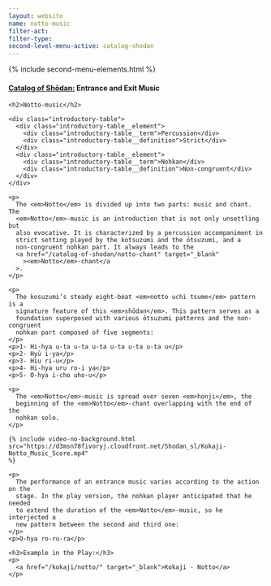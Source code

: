 ```yaml
---
layout: website
name: notto-music
filter-act:
filter-type:
second-level-menu-active: catalog-shodan
---
```


{% include second-menu-elements.html %}

<main class="page-content">
  <div class="text-container">
    <h4>
      <a href="/catalog-of-shodan#catalog">Catalog of Shōdan:</a> Entrance and
      Exit Music
    </h4>

    <h2>Notto-music</h2>

    <div class="introductory-table">
      <div class="introductory-table__element">
        <div class="introductory-table__term">Percussion</div>
        <div class="introductory-table__definition">Strict</div>
      </div>
      <div class="introductory-table__element">
        <div class="introductory-table__term">Nohkan</div>
        <div class="introductory-table__definition">Non-congruent</div>
      </div>
    </div>

    <p>
      The <em>Notto</em> is divided up into two parts: music and chant. The
      <em>Notto</em>-music is an introduction that is not only unsettling but
      also evocative. It is characterized by a percussion accompaniment in
      strict setting played by the kotsuzumi and the ōtsuzumi, and a
      non-congruent nohkan part. It always leads to the
      <a href="/catalog-of-shodan/notto-chant" target="_blank"
        ><em>Notto</em>-chant</a
      >.
    </p>

    <p>
      The kosuzumi’s steady eight-beat <em>notto uchi tsume</em> pattern is a
      signature feature of this <em>shōdan</em>. This pattern serves as a
      foundation superposed with various ōtsuzumi patterns and the non-congruent
      nohkan part composed of five segments:
    </p>
    <p>1- Hi-hya u-ta u-ta u-ta u-ta u-ta u-ta u</p>
    <p>2- Hyū i-ya</p>
    <p>3- Hiu ri-u</p>
    <p>4- Hi-hya uru ro-i ya</p>
    <p>5- O-hya i-cho uho-u</p>

    <p>
      The <em>Notto</em>-music is spread over seven <em>honji</em>, the
      beginning of the <em>Notto</em>-chant overlapping with the end of the
      nohkan solo.
    </p>

    {% include video-no-background.html
    src="https://d3msn78fivoryj.cloudfront.net/Shodan_sl/Kokaji-Notto_Music_Score.mp4"
    %}

    <p>
      The performance of an entrance music varies according to the action on the
      stage. In the play version, the nohkan player anticipated that he needed
      to extend the duration of the <em>Notto</em>-music, so he interjected a
      new pattern between the second and third one:
    </p>
    <p>O-hya ro-ru-ra</p>

    <h3>Example in the Play:</h3>
    <p>
      <a href="/kokaji/notto/" target="_blank">Kokaji - Notto</a>
    </p>
  </div>
</main>
